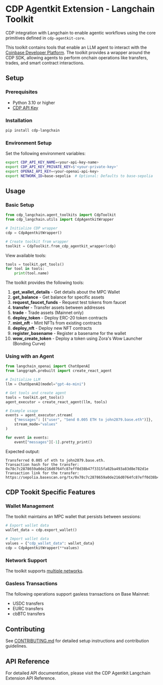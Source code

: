 # CDP Agentkit Extension - Langchain Toolkit
CDP integration with Langchain to enable agentic workflows using the core primitives defined in `cdp-agentkit-core`.

This toolkit contains tools that enable an LLM agent to interact with the [Coinbase Developer Platform](https://docs.cdp.coinbase.com/). The toolkit provides a wrapper around the CDP SDK, allowing agents to perform onchain operations like transfers, trades, and smart contract interactions.

## Setup

### Prerequisites
- Python 3.10 or higher 
- [CDP API Key](https://portal.cdp.coinbase.com/access/api)

### Installation

```bash
pip install cdp-langchain
```

### Environment Setup

Set the following environment variables:

```bash
export CDP_API_KEY_NAME=<your-api-key-name>
export CDP_API_KEY_PRIVATE_KEY=$'<your-private-key>'
export OPENAI_API_KEY=<your-openai-api-key>
export NETWORK_ID=base-sepolia  # Optional: Defaults to base-sepolia
```

## Usage

### Basic Setup

```python
from cdp_langchain.agent_toolkits import CdpToolkit
from cdp_langchain.utils import CdpAgentkitWrapper

# Initialize CDP wrapper
cdp = CdpAgentkitWrapper()

# Create toolkit from wrapper
toolkit = CdpToolkit.from_cdp_agentkit_wrapper(cdp)
```

View available tools:
```python
tools = toolkit.get_tools()
for tool in tools:
    print(tool.name)
```

The toolkit provides the following tools:

1. **get_wallet_details** - Get details about the MPC Wallet
2. **get_balance** - Get balance for specific assets
3. **request_faucet_funds** - Request test tokens from faucet
4. **transfer** - Transfer assets between addresses
5. **trade** - Trade assets (Mainnet only)
6. **deploy_token** - Deploy ERC-20 token contracts
7. **mint_nft** - Mint NFTs from existing contracts
8. **deploy_nft** - Deploy new NFT contracts
9. **register_basename** - Register a basename for the wallet
10. **wow_create_token** - Deploy a token using Zora's Wow Launcher (Bonding Curve)

### Using with an Agent

```python
from langchain_openai import ChatOpenAI
from langgraph.prebuilt import create_react_agent

# Initialize LLM
llm = ChatOpenAI(model="gpt-4o-mini")

# Get tools and create agent
tools = toolkit.get_tools()
agent_executor = create_react_agent(llm, tools)

# Example usage
events = agent_executor.stream(
    {"messages": [("user", "Send 0.005 ETH to john2879.base.eth")]},
    stream_mode="values"
)

for event in events:
    event["messages"][-1].pretty_print()
```
Expected output:
```
Transferred 0.005 of eth to john2879.base.eth.
Transaction hash for the transfer: 0x78c7c2878659a0de216d0764fc87eff0d38b47f3315fa02ba493a83d8e782d1e
Transaction link for the transfer: https://sepolia.basescan.org/tx/0x78c7c2878659a0de216d0764fc87eff0d38b47f3315fa02ba493a83d8e782d1
```
## CDP Tookit Specific Features

### Wallet Management
The toolkit maintains an MPC wallet that persists between sessions:

```python
# Export wallet data
wallet_data = cdp.export_wallet()

# Import wallet data
values = {"cdp_wallet_data": wallet_data}
cdp = CdpAgentkitWrapper(**values)
```

### Network Support
The toolkit supports [multiple networks](https://docs.cdp.coinbase.com/cdp-sdk/docs/networks).

### Gasless Transactions
The following operations support gasless transactions on Base Mainnet:
- USDC transfers
- EURC transfers
- cbBTC transfers

## Contributing
See [CONTRIBUTING.md](../CONTRIBUTING.md) for detailed setup instructions and contribution guidelines.

## API Reference
For detailed API documentation, please visit the CDP Agentkit Langchain Extension API Reference.
